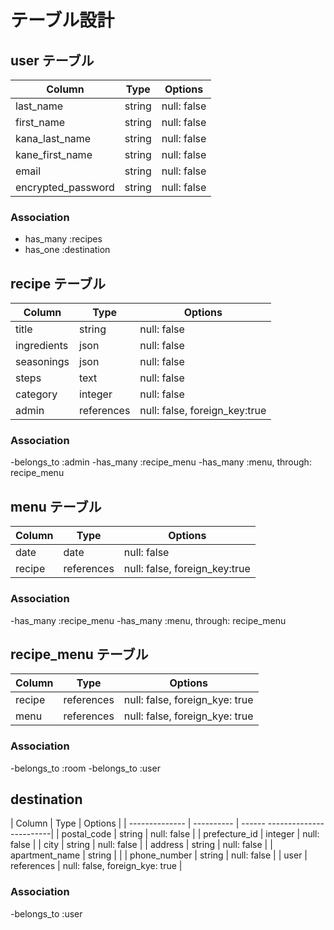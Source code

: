 # テーブル設計

## user テーブル

| Column            | Type   | Options     |
| ------------------ | -------| ----------- |
| last_name          | string | null: false |
| first_name         | string | null: false |
| kana_last_name     | string | null: false |
| kane_first_name    | string | null: false |
| email              | string | null: false |
| encrypted_password | string | null: false |

### Association
- has_many :recipes
- has_one :destination


## recipe テーブル
    
| Column      | Type       | Options                       |
| ----------- | ---------- | ----------------------------- |
| title       | string     | null: false                   |
| ingredients | json       | null: false                   |
| seasonings  | json       | null: false                   |
| steps       | text       | null: false                   |
| category    | integer    | null: false                   |
| admin       | references | null: false, foreign_key:true |

### Association
-belongs_to :admin
-has_many :recipe_menu
-has_many :menu, through: recipe_menu


## menu テーブル
| Column  | Type       | Options                       |
| ------- | ---------- | ----------------------------- |
| date    | date       | null: false                   |
| recipe  | references | null: false, foreign_key:true |

### Association
-has_many :recipe_menu
-has_many :menu, through: recipe_menu


## recipe_menu テーブル

| Column | Type       | Options                        |
| ------ | ---------- | ------------------------------ |
| recipe | references | null: false, foreign_kye: true |
| menu   | references | null: false, foreign_kye: true |

### Association

-belongs_to :room
-belongs_to :user

## destination

| Column         | Type       | Options                        |
| -------------- | ---------- | ------ ------------------------|
| postal_code    | string     | null: false                    | 
| prefecture_id  | integer    | null: false                    |
| city           | string     | null: false                    |
| address        | string     | null: false                    |
| apartment_name | string     |                                |
| phone_number   | string     | null: false                    |
| user           | references | null: false, foreign_kye: true |

### Association
-belongs_to :user
